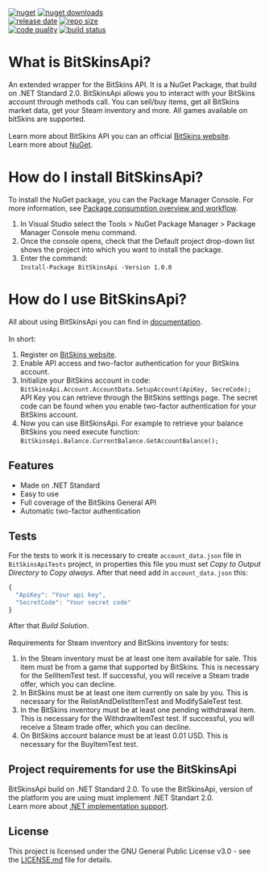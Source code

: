 [![nuget](https://img.shields.io/nuget/v/BitSkinsApi.svg?color=blue)](https://www.nuget.org/packages/BitSkinsApi/)
[![nuget downloads](https://img.shields.io/nuget/dt/BitSkinsApi.svg?color=blue)](https://www.nuget.org/packages/BitSkinsApi/)
\
[![release date](https://img.shields.io/github/release-date/Captious99/BitSkinsApi.svg?color=yellowgreen)](https://github.com/Captious99/BitSkinsApi/)
[![repo size](https://img.shields.io/github/repo-size/Captious99/BitSkinsApi.svg?color=yellowgreen)](https://github.com/Captious99/BitSkinsApi/)
\
[![code quality](https://api.codacy.com/project/badge/Grade/3f24aba6cce349a9b4813791f831f2a7)](https://www.codacy.com/app/Captious99/BitSkinsApi?utm_source=github.com&amp;utm_medium=referral&amp;utm_content=Captious99/BitSkinsApi&amp;utm_campaign=Badge_Grade)
[![build status](https://travis-ci.com/Captious99/BitSkinsApi.svg?branch=master)](https://travis-ci.com/Captious99/BitSkinsApi)

# What is BitSkinsApi?
An extended wrapper for the BitSkins API. It is a NuGet Package, that build on .NET Standard 2.0. BitSkinsApi allows you to interact with your BitSkins account through methods call. You can sell/buy items, get all BitSkins market data, get your Steam inventory and more. All games available on bitSkins are supported.
\
\
Learn more about BitSkins API you can an official [BitSkins website](https://bitskins.com/api).
\
Learn more about [NuGet](https://www.nuget.org).

# How do I install BitSkinsApi?
To install the NuGet package, you can the Package Manager Console. For more information, see [Package consumption overview and workflow](https://docs.microsoft.com/en-us/nuget/consume-packages/overview-and-workflow).
1. In Visual Studio select the Tools > NuGet Package Manager > Package Manager Console menu command.
2. Once the console opens, check that the Default project drop-down list shows the project into which you want to install the package.
3. Enter the command:
\
```Install-Package BitSkinsApi -Version 1.0.0```

# How do I use BitSkinsApi?
All about using BitSkinsApi you can find in [documentation](https://github.com/Captious99/BitSkinsApi/blob/master/docs/index.md).
\
\
In short:
1. Register on [BitSkins website](https://bitskins.com).
2. Enable API access and two-factor authentication for your BitSkins account.
3. Initialize your BitSkins account in code:
\
```BitSkinsApi.Account.AccountData.SetupAccount(ApiKey, SecreCode);```
\
API Key you can retrieve through the BitSkins settings page. The secret code can be found when you enable two-factor authentication for your BitSkins account.
4. Now you can use BitSkinsApi. For example to retrieve your balance BitSkins you need execute function:
\
```BitSkinsApi.Balance.CurrentBalance.GetAccountBalance();```

## Features
* Made on .NET Standard
* Easy to use
* Full coverage of the BitSkins General API
* Automatic two-factor authentication

## Tests
For the tests to work it is necessary to create ```account_data.json``` file in ```BitSkinsApiTests``` project, in properties this file you must set _Copy to Output Directory_ to _Copy always_. After that need add in ```account_data.json``` this:
```js
{
  "ApiKey": "Your api key",
  "SecretCode": "Your secret code"
}
```
After that _Build Solution_.
\
\
Requirements for Steam inventory and BitSkins inventory for tests:
1. In the Steam inventory must be at least one item available for sale. This item must be from a game that supported by BitSkins. This is necessary for the SellItemTest test. If successful, you will receive a Steam trade offer, which you can decline.
2. In BitSkins must be at least one item currently on sale by you. This is necessary for the RelistAndDelistItemTest and ModifySaleTest test.
3. In the BitSkins inventory must be at least one pending withdrawal item. This is necessary for the WithdrawItemTest test. If successful, you will receive a Steam trade offer, which you can decline.
4. On BitSkins account balance must be at least 0.01 USD. This is necessary for the BuyItemTest test.

## Project requirements for use the BitSkinsApi
BitSkinsApi build on .NET Standard 2.0. To use the BitSkinsApi, version of the platform you are using must implement .NET Standart 2.0.
\
Learn more about [.NET implementation support](https://docs.microsoft.com/en-us/dotnet/standard/net-standard#net-implementation-support).

## License
This project is licensed under the GNU General Public License v3.0 - see the [LICENSE.md](https://github.com/Captious99/BitSkinsApi/blob/master/LICENSE.md) file for details.

